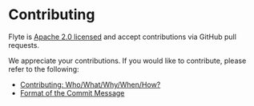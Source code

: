 # Contributing

Flyte is [Apache 2.0 licensed](LICENSE) and accept contributions via
GitHub pull requests.  

We appreciate your contributions. If you would like to contribute, please refer to the following:  

- [Contributing: Who/What/Why/When/How?](docs/contributing/overview.md) 
- [Format of the Commit Message ](docs/contributing/commit-message-format.md) 
